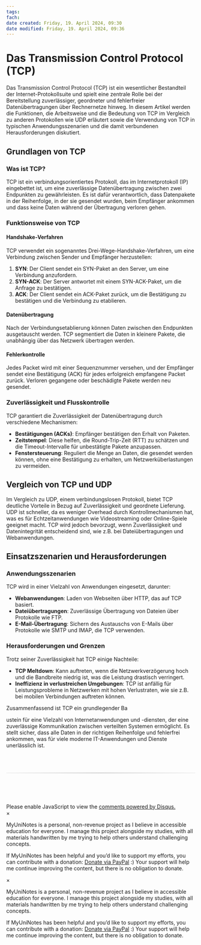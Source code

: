 ```yaml
---
tags:
fach:
date created: Friday, 19. April 2024, 09:30
date modified: Friday, 19. April 2024, 09:36
---
```


# Das Transmission Control Protocol (TCP)

Das Transmission Control Protocol (TCP) ist ein wesentlicher Bestandteil der Internet-Protokollsuite und spielt eine zentrale Rolle bei der Bereitstellung zuverlässiger, geordneter und fehlerfreier Datenübertragungen über Rechnernetze hinweg. In diesem Artikel werden die Funktionen, die Arbeitsweise und die Bedeutung von TCP im Vergleich zu anderen Protokollen wie UDP erläutert sowie die Verwendung von TCP in typischen Anwendungsszenarien und die damit verbundenen Herausforderungen diskutiert.

## Grundlagen von TCP

### Was ist TCP?

TCP ist ein verbindungsorientiertes Protokoll, das im Internetprotokoll (IP) eingebettet ist, um eine zuverlässige Datenübertragung zwischen zwei Endpunkten zu gewährleisten. Es ist dafür verantwortlich, dass Datenpakete in der Reihenfolge, in der sie gesendet wurden, beim Empfänger ankommen und dass keine Daten während der Übertragung verloren gehen.

### Funktionsweise von TCP

#### Handshake-Verfahren

TCP verwendet ein sogenanntes Drei-Wege-Handshake-Verfahren, um eine Verbindung zwischen Sender und Empfänger herzustellen:

1. **SYN**: Der Client sendet ein SYN-Paket an den Server, um eine Verbindung anzufordern.
2. **SYN-ACK**: Der Server antwortet mit einem SYN-ACK-Paket, um die Anfrage zu bestätigen.
3. **ACK**: Der Client sendet ein ACK-Paket zurück, um die Bestätigung zu bestätigen und die Verbindung zu etablieren.

#### Datenübertragung

Nach der Verbindungsetablierung können Daten zwischen den Endpunkten ausgetauscht werden. TCP segmentiert die Daten in kleinere Pakete, die unabhängig über das Netzwerk übertragen werden.

#### Fehlerkontrolle

Jedes Packet wird mit einer Sequenznummer versehen, und der Empfänger sendet eine Bestätigung (ACK) für jedes erfolgreich empfangene Packet zurück. Verloren gegangene oder beschädigte Pakete werden neu gesendet.

### Zuverlässigkeit und Flusskontrolle

TCP garantiert die Zuverlässigkeit der Datenübertragung durch verschiedene Mechanismen:

- **Bestätigungen (ACKs)**: Empfänger bestätigen den Erhalt von Paketen.
- **Zeitstempel**: Diese helfen, die Round-Trip-Zeit (RTT) zu schätzen und die Timeout-Intervalle für unbestätigte Pakete anzupassen.
- **Fenstersteuerung**: Reguliert die Menge an Daten, die gesendet werden können, ohne eine Bestätigung zu erhalten, um Netzwerküberlastungen zu vermeiden.

## Vergleich von TCP und UDP

Im Vergleich zu UDP, einem verbindungslosen Protokoll, bietet TCP deutliche Vorteile in Bezug auf Zuverlässigkeit und geordnete Lieferung. UDP ist schneller, da es weniger Overhead durch Kontrollmechanismen hat, was es für Echtzeitanwendungen wie Videostreaming oder Online-Spiele geeignet macht. TCP wird jedoch bevorzugt, wenn Zuverlässigkeit und Datenintegrität entscheidend sind, wie z.B. bei Dateiübertragungen und Webanwendungen.

## Einsatzszenarien und Herausforderungen

### Anwendungsszenarien

TCP wird in einer Vielzahl von Anwendungen eingesetzt, darunter:

- **Webanwendungen**: Laden von Webseiten über HTTP, das auf TCP basiert.
- **Dateiübertragungen**: Zuverlässige Übertragung von Dateien über Protokolle wie FTP.
- **E-Mail-Übertragung**: Sichern des Austauschs von E-Mails über Protokolle wie SMTP und IMAP, die TCP verwenden.

### Herausforderungen und Grenzen

Trotz seiner Zuverlässigkeit hat TCP einige Nachteile:

- **TCP Meltdown**: Kann auftreten, wenn die Netzwerkverzögerung hoch und die Bandbreite niedrig ist, was die Leistung drastisch verringert.
- **Ineffizienz in verlustreichen Umgebungen**: TCP ist anfällig für Leistungsprobleme in Netzwerken mit hohen Verlustraten, wie sie z.B. bei mobilen Verbindungen auftreten können.

Zusammenfassend ist TCP ein grundlegender Ba

ustein für eine Vielzahl von Internetanwendungen und -diensten, der eine zuverlässige Kommunikation zwischen verteilten Systemen ermöglicht. Es stellt sicher, dass alle Daten in der richtigen Reihenfolge und fehlerfrei ankommen, was für viele moderne IT-Anwendungen und Dienste unerlässlich ist.

<!-- DISQUS SCRIPT COMMENT START -->

<hr style="border: none; height: 2px; background: linear-gradient(to right, #f0f0f0, #ccc, #f0f0f0); margin-top: 4rem; margin-bottom: 5rem;">
<div id="disqus_thread"></div>
<script>
    /**
    *  RECOMMENDED CONFIGURATION VARIABLES: EDIT AND UNCOMMENT THE SECTION BELOW TO INSERT DYNAMIC VALUES FROM YOUR PLATFORM OR CMS.
    *  LEARN WHY DEFINING THESE VARIABLES IS IMPORTANT: https://disqus.com/admin/universalcode/#configuration-variables    */
    /*
    var disqus_config = function () {
    this.page.url = PAGE_URL;  // Replace PAGE_URL with your page's canonical URL variable
    this.page.identifier = PAGE_IDENTIFIER; // Replace PAGE_IDENTIFIER with your page's unique identifier variable
    };
    */
    (function() { // DON'T EDIT BELOW THIS LINE
    var d = document, s = d.createElement('script');
    s.src = 'https://myuninotes.disqus.com/embed.js';
    s.setAttribute('data-timestamp', +new Date());
    (d.head || d.body).appendChild(s);
    })();
</script>
<noscript>Please enable JavaScript to view the <a href="https://disqus.com/?ref_noscript">comments powered by Disqus.</a></noscript>

<!-- DISQUS SCRIPT COMMENT END -->

<!-- Modal START -->
<div id="myModal" class="modal">
  <div class="modal-content">
    <span id="closeModal" class="close">&times;</span>
    <p class="modal-text">
      <span class="modal-highlight">MyUniNotes is a personal, non-revenue project as I believe in accessible education for everyone.</span> I manage this project alongside my studies, with all materials handwritten by me trying to help others understand challenging concepts.
    </p>
    <p class="modal-text">
      If MyUniNotes has been helpful and you’d like to support my efforts, <span class="modal-highlight"> you can contribute with a donation: <a class="modal-dono-link" href="https://paypal.me/myuninotes4u">Donate via PayPal</a> :) </span> Your support will help me continue improving the content, but there is no obligation to donate.
    </p>
  </div>
</div>

<script>
  // JavaScript to display the modal on page load
  document.addEventListener('DOMContentLoaded', function() {
    // Generate a random number between 1 and 1
    // Wanted it to load with a adjustable probability for every page load but did not work, as DOM is loaded only once. Therefore now loading it every time website is visited and DOM is loaded.
    const randomNumber = Math.floor(Math.random() * 1) + 1; 
    console.log(randomNumber)
    if (randomNumber === 1) {
      setTimeout(function() {
        const modal = document.getElementById('myModal');
        if (modal) {
          modal.classList.add('show');
        }
      }, 1000); // Adjust the delay as needed

      const closeModal = document.getElementById('closeModal');
      if (closeModal) {
        closeModal.addEventListener('click', function() {
          const modal = document.getElementById('myModal');
          if (modal) {
            modal.classList.remove('show');
          }
        });
      }
    } else {
      // Ensure the modal is hidden if the random number is not 1
      const modal = document.getElementById('myModal');
      if (modal) {
        modal.style.display = 'none';
      }
    }
  });
</script>
<!-- Modal END -->

<!-- Modal START -->
<div id="myModal" class="modal">
  <div class="modal-content">
    <span id="closeModal" class="close">&times;</span>
    <p class="modal-text">
      <span class="modal-highlight">MyUniNotes is a personal, non-revenue project as I believe in accessible education for everyone.</span> I manage this project alongside my studies, with all materials handwritten by me trying to help others understand challenging concepts.
    </p>
    <p class="modal-text">
      If MyUniNotes has been helpful and you’d like to support my efforts, <span class="modal-highlight"> you can contribute with a donation: <a class="modal-dono-link" href="https://paypal.me/myuninotes4u">Donate via PayPal</a> :) </span> Your support will help me continue improving the content, but there is no obligation to donate.
    </p>
  </div>
</div>

<script>
  // JavaScript to display the modal on page load
  document.addEventListener('DOMContentLoaded', function() {
    // Generate a random number between 1 and 1
    // Wanted it to load with a adjustable probability for every page load but did not work, as DOM is loaded only once. Therefore now loading it every time website is visited and DOM is loaded.
    const randomNumber = Math.floor(Math.random() * 1) + 1; 
    console.log(randomNumber)
    if (randomNumber === 1) {
      setTimeout(function() {
        const modal = document.getElementById('myModal');
        if (modal) {
          modal.classList.add('show');
        }
      }, 1000); // Adjust the delay as needed

      const closeModal = document.getElementById('closeModal');
      if (closeModal) {
        closeModal.addEventListener('click', function() {
          const modal = document.getElementById('myModal');
          if (modal) {
            modal.classList.remove('show');
          }
        });
      }
    } else {
      // Ensure the modal is hidden if the random number is not 1
      const modal = document.getElementById('myModal');
      if (modal) {
        modal.style.display = 'none';
      }
    }
  });
</script>
<!-- Modal END -->
